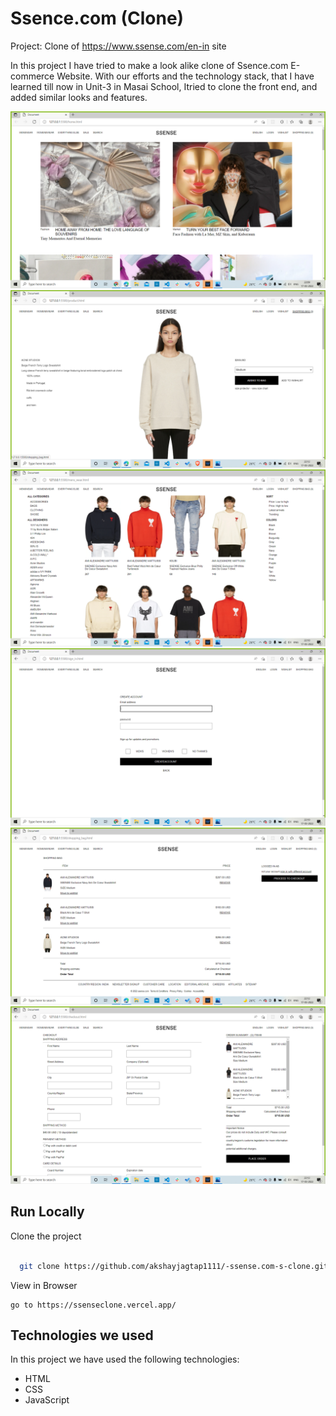 
# Ssence.com (Clone)

Project: Clone of https://www.ssense.com/en-in site

In this project I have tried to make a look alike clone of Ssence.com E-commerce Website. With our efforts and the technology stack, that I have learned till now in Unit-3 in Masai School, Itried to clone the front end, and added similar looks and features.

![alt text](https://github.com/akshayjagtap1111/-ssense.com-s-clone/blob/main/project/screenshots/ss_home.png?raw=true)
![alt text](https://github.com/akshayjagtap1111/-ssense.com-s-clone/blob/main/project/screenshots/ss_prod1.png?raw=true)
![alt text](https://github.com/akshayjagtap1111/-ssense.com-s-clone/blob/main/project/screenshots/ss_grid.png?raw=true)
![alt text](https://github.com/akshayjagtap1111/-ssense.com-s-clone/blob/main/project/screenshots/ss_login.png?raw=true)
![alt text](https://github.com/akshayjagtap1111/-ssense.com-s-clone/blob/main/project/screenshots/ss_cart.png?raw=true)
![alt text](https://github.com/akshayjagtap1111/-ssense.com-s-clone/blob/main/project/screenshots/ss_checkout.png?raw=true)


## Run Locally

Clone the project

```bash
 
  git clone https://github.com/akshayjagtap1111/-ssense.com-s-clone.git

```


View in Browser
```
go to https://ssenseclone.vercel.app/
```

## Technologies we used

In this project we have used the following technologies:

- HTML
- CSS
- JavaScript






